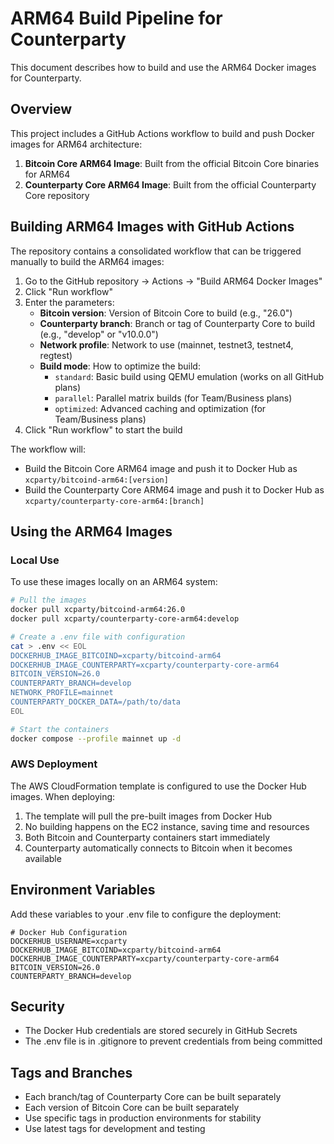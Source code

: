 # ARM64 Build Pipeline for Counterparty

This document describes how to build and use the ARM64 Docker images for Counterparty.

## Overview

This project includes a GitHub Actions workflow to build and push Docker images for ARM64 architecture:

1. **Bitcoin Core ARM64 Image**: Built from the official Bitcoin Core binaries for ARM64
2. **Counterparty Core ARM64 Image**: Built from the official Counterparty Core repository

## Building ARM64 Images with GitHub Actions

The repository contains a consolidated workflow that can be triggered manually to build the ARM64 images:

1. Go to the GitHub repository → Actions → "Build ARM64 Docker Images"
2. Click "Run workflow"
3. Enter the parameters:
   - **Bitcoin version**: Version of Bitcoin Core to build (e.g., "26.0")
   - **Counterparty branch**: Branch or tag of Counterparty Core to build (e.g., "develop" or "v10.0.0")
   - **Network profile**: Network to use (mainnet, testnet3, testnet4, regtest)
   - **Build mode**: How to optimize the build:
     - `standard`: Basic build using QEMU emulation (works on all GitHub plans)
     - `parallel`: Parallel matrix builds (for Team/Business plans)
     - `optimized`: Advanced caching and optimization (for Team/Business plans)
4. Click "Run workflow" to start the build

The workflow will:
- Build the Bitcoin Core ARM64 image and push it to Docker Hub as `xcparty/bitcoind-arm64:[version]`
- Build the Counterparty Core ARM64 image and push it to Docker Hub as `xcparty/counterparty-core-arm64:[branch]`

## Using the ARM64 Images

### Local Use

To use these images locally on an ARM64 system:

```bash
# Pull the images
docker pull xcparty/bitcoind-arm64:26.0
docker pull xcparty/counterparty-core-arm64:develop

# Create a .env file with configuration
cat > .env << EOL
DOCKERHUB_IMAGE_BITCOIND=xcparty/bitcoind-arm64
DOCKERHUB_IMAGE_COUNTERPARTY=xcparty/counterparty-core-arm64
BITCOIN_VERSION=26.0
COUNTERPARTY_BRANCH=develop
NETWORK_PROFILE=mainnet
COUNTERPARTY_DOCKER_DATA=/path/to/data
EOL

# Start the containers
docker compose --profile mainnet up -d
```

### AWS Deployment

The AWS CloudFormation template is configured to use the Docker Hub images. When deploying:

1. The template will pull the pre-built images from Docker Hub
2. No building happens on the EC2 instance, saving time and resources
3. Both Bitcoin and Counterparty containers start immediately 
4. Counterparty automatically connects to Bitcoin when it becomes available

## Environment Variables

Add these variables to your .env file to configure the deployment:

```
# Docker Hub Configuration
DOCKERHUB_USERNAME=xcparty
DOCKERHUB_IMAGE_BITCOIND=xcparty/bitcoind-arm64
DOCKERHUB_IMAGE_COUNTERPARTY=xcparty/counterparty-core-arm64
BITCOIN_VERSION=26.0
COUNTERPARTY_BRANCH=develop
```

## Security

- The Docker Hub credentials are stored securely in GitHub Secrets
- The .env file is in .gitignore to prevent credentials from being committed

## Tags and Branches

- Each branch/tag of Counterparty Core can be built separately
- Each version of Bitcoin Core can be built separately
- Use specific tags in production environments for stability
- Use latest tags for development and testing